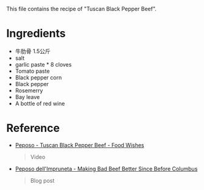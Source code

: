 This file contains the recipe of "Tuscan Black Pepper Beef".


# Ingredients
-  牛肋骨 1.5公斤
-  salt
-  garlic paste * 8 cloves
-  Tomato paste 
-  Black pepper corn 
-  Black pepper 
-  Rosemerry 
-  Bay leave 
-  A bottle of red wine 


# Reference
- [Peposo - Tuscan Black Pepper Beef - Food Wishes](https://www.youtube.com/watch?v=7qmt9rup6_I)
   > Video

- [Peposo dell'Impruneta - Making Bad Beef Better Since Before Columbus](https://foodwishes.blogspot.com/2017/11/peposo-dellimpruneta-making-bad-beef.html)
    > Blog post
